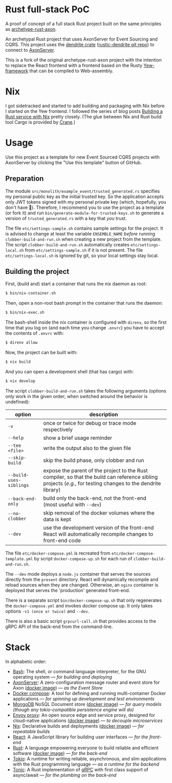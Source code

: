 # Rust full-stack PoC

A proof of concept of a full stack Rust project built on the same principles as [archetype-rust-axon](https://github.com/rustigaan/archetype-rust-axon).

An archetypal Rust project that uses AxonServer for Event Sourcing and CQRS.
This project uses the [dendrite crate](https://crates.io/crates/dendrite) ([rustic-dendrite git repo](https://github.com/dendrite2go/rustic-dendrite)) to connect to [AxonServer](https://axoniq.io/product-overview/axon-server).

This is a fork of the original archetype-rust-axon project with the intention to replace the React frontend with a frontend based on the Rusty [Yew-framework](https://crates.io/crates/yew) that can be compiled to Web-assembly.

# Nix

I got sidetracked and started to add building and packaging with Nix before I started on the Yew frontend. I followed the series of blog posts [Building a Rust service with Nix](https://fasterthanli.me/series/building-a-rust-service-with-nix) pretty closely. (The glue between Nix and Rust build tool Cargo is provided by [Crane](https://ipetkov.dev/blog/introducing-crane/).)

# Usage

Use this project as a template for new Event Sourced CQRS projects with AxonServer by clicking the "Use this template" button of GitHub.

## Preparation

The module `src/monolith/example_event/trusted_generated.rs` specifies my personal public key as the initial trusted key. So the application accepts only JWT tokens signed with my personal private key (which, hopefully, you don't have 🙂). Therefore, I recommend you to use the project as a template (or fork it) and run `bin/generate-module-for-trusted-keys.sh` to generate a version of `trusted_generated.rs` with a key that _you_ trust.

The file `etc/settings-sample.sh` contains sample settings for the project. It is advised to change at least the variable `ENSEMBLE_NAME` _before_ running `clobber-build-and-run.sh` when creating a new project from the template. The script `clobber-build-and-run.sh` automatically creates `etc/settings-local.sh` from `etc/settings-sample.sh` if it is not present. The file `etc/settings-local.sh` is ignored by git, so your local settings stay local.

## Building the project

First, (build and) start a container that runs the nix daemon as root:
```bash
$ bin/nix-container.sh
```

Then, open a non-root bash prompt in the container that runs the daemon:
```bash
$ bin/nix-exec.sh
```

The bash-shell inside the nix container is configured with `direnv`, so the first time that you log on (and each time you change `.envrc`) you have to accept the contents of `.envrc` with:
```bash
$ direnv allow
```

Now, the project can be built with:
```bash
$ nix build
```

And you can open a development shell (that has cargo) with:
```bash
$ nix develop
```

The script `clobber-build-and-run.sh` takes the following arguments (options only work in the given order; when switched around the behavior is undefined):

| option                  | description                                                                                                                                                   |
|-------------------------|---------------------------------------------------------------------------------------------------------------------------------------------------------------|
| `-v`                    | once or twice for debug or trace mode respectively                                                                                                            |
| `--help`                | show a brief usage reminder                                                                                                                                   |
| `--tee <file>`          | write the output also to the given file                                                                                                                       |
| `--skip-build`          | skip the build phase, only clobber and run                                                                                                                    |
| `--build-uses-siblings` | expose the parent of the project to the Rust compiler, so that the build can reference sibling projects (_e.g._, for testing changes to the dendrite library) |
| `--back-end-only`       | build only the back-end, not the front-end<br/>(most useful with `--dev`)                                                                                     |
| `--no-clobber`          | skip removal of the docker volumes where the data is kept                                                                                                     |
| `--dev`                 | use the development version of the front-end<br/>React will automatically recompile changes to front-end code                                                 |

The file `etc/docker-compose.yml` is recreated from `etc/docker-compose-template.yml` by script `docker-compose-up.sh` for each run of `clobber-build-and-run.sh`.

The `--dev` mode deploys a `node.js` container that serves the sources directly from the `present` directory. React will dynamically recompile and reload sources when they are changed. Otherwise, an `nginx` container is deployed that serves the 'production' generated front-end.

There is a separate script `bin/docker-compose-up.sh` that only regenerates the `docker-compose.yml` and invokes docker compose up. It only takes options `-v1 (once or twice)` and `--dev`.

There is also a basic script `grpcurl-call.sh` that provides access to the gRPC API of the back-end from the command-line.

# Stack

In alphabetic order:

* [Bash](https://www.gnu.org/software/bash/manual/bash.html): The shell, or command language interpreter, for the GNU operating system — _for building and deploying_
* [AxonServer](https://axoniq.io/product-overview/axon-server): A zero-configuration message router and event store for Axon ([docker image](https://hub.docker.com/r/axoniq/axonserver/)) — _as the Event Store_
* [Docker compose](https://docs.docker.com/compose/): A tool for defining and running multi-container Docker applications — _for spinning up development and test environments_
* [MongoDB](https://mongodb.com) NoSQL Document store ([docker image](https://hub.docker.com/r/mongodb/mongodb-community-server)) — _for query models (though any tokio-compatible persistence engine will do)_
* [Envoy proxy](https://www.envoyproxy.io/): An open source edge and service proxy, designed for cloud-native applications ([docker image](https://hub.docker.com/u/envoyproxy/)) — _to decouple microservices_
* [Nix](https://nixos.org/): Declarative builds and deployments ([docker image](https://hub.docker.com/r/nixpkgs/nix-flakes/tags)) — _for repeatable builds_
* [React](https://reactjs.org/): A JavaScript library for building user interfaces — _for the front-end_
* [Rust](https://www.rust-lang.org): A language empowering everyone to build reliable and efficient software ([docker image](https://hub.docker.com/_/rust)) — _for the back-end_
* [Tokio](https://github.com/tokio-rs/tokio): A runtime for writing reliable, asynchronous, and slim applications with the Rust programming language — _as a runtime for the backend_
* [Tonic](https://github.com/hyperium/tonic): A Rust implementation of [gRPC](https://grpc.io/) with first class support of async/await — _for the plumbing on the back-end_
